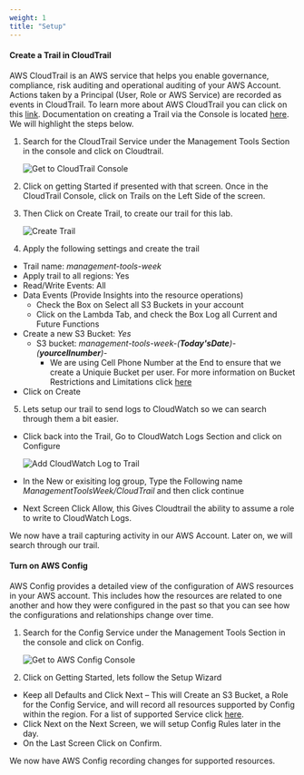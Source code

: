 ```yaml
---
weight: 1
title: "Setup"
---
```

 
#### Create a Trail in CloudTrail
 
AWS CloudTrail is an AWS service that helps you enable governance, compliance, risk auditing and operational auditing of your AWS Account. Actions taken by a Principal (User, Role or AWS Service) are recorded as events in CloudTrail. To learn more about AWS CloudTrail you can click on this [link](https://docs.aws.amazon.com/awscloudtrail/latest/userguide/cloudtrail-user-guide.html). Documentation on creating a Trail via the Console is located [here](https://docs.aws.amazon.com/awscloudtrail/latest/userguide/cloudtrail-create-a-trail-using-the-console-first-time.html#creating-a-trail-in-the-console). We will highlight the steps below. 
 
1. Search for the CloudTrail Service under the Management Tools Section in the console and click on Cloudtrail. 
 
    ![Get to CloudTrail Console](../images/CloudtrailConsole.jpg) 
 
2. Click on getting Started if presented with that screen. Once in the CloudTrail Console, click on Trails on the Left Side of the screen. 
3. Then Click on Create Trail, to create our trail for this lab. 
 
    ![Create Trail](../images/CreateTrail.jpg) 
 
4. Apply the following settings and create the trail 
  - Trail name: *management-tools-week* 
  - Apply trail to all regions: Yes 
  - Read/Write Events: All 
  - Data Events (Provide Insights into the resource operations) 
    - Check the Box on Select all S3 Buckets in your account 
    - Click on the Lambda Tab, and check the Box Log all Current and Future Functions 
  - Create a new S3 Bucket: *Yes* 
    - S3 bucket: *management-tools-week-\(**Today'sDate**\)-\(**yourcellnumber**\)-* 
      - We are using Cell Phone Number at the End to ensure that we create a Uniquie Bucket per user. For more information on Bucket Restrictions and Limitations click [here](https://docs.aws.amazon.com/AmazonS3/latest/dev/BucketRestrictions.html) 
  - Click on Create 
5. Lets setup our trail to send logs to CloudWatch so we can search through them a bit easier. 
  - Click back into the Trail, Go to CloudWatch Logs Section and click on Configure 
 
      ![Add CloudWatch Log to Trail](../images/ConfigCWLogCloudtrail.jpg) 
 
  - In the New or exisiting log group, Type the Following name *ManagementToolsWeek/CloudTrail* and then click continue 
  - Next Screen Click Allow, this Gives Cloudtrail the ability to assume a role to write to CloudWatch Logs. 
 
We now have a trail capturing activity in our AWS Account. Later on, we will search through our trail. 
 
#### Turn on AWS Config
 
AWS Config provides a detailed view of the configuration of AWS resources in your AWS account. This includes how the resources are related to one another and how they were configured in the past so that you can see how the configurations and relationships change over time. 
 
1. Search for the Config Service under the Management Tools Section in the console and click on Config. 
 
    ![Get to AWS Config Console](../images/ConfigConsole.jpg) 
 
2. Click on Getting Started, lets follow the Setup Wizard 
  - Keep all Defaults and Click Next – This will Create an S3 Bucket, a Role for the Config Service, and will record all resources supported by Config within the region. For a list of supported Service click [here](https://docs.aws.amazon.com/config/latest/developerguide/resource-config-reference.html). 
  - Click Next on the Next Screen, we will setup Config Rules later in the day. 
  - On the Last Screen Click on Confirm. 
 
We now have AWS Config recording changes for supported resources. 